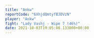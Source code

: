 ```yaml
---
title: "Ankw"
reportCode: "6XhjdQmtyfBJDVzN"
player: "Ankw"
fight: "Lady Vashj - Wipe 7 (46%)"
date: 2021-10-03T19:05:08.133000+00:00
---
```

